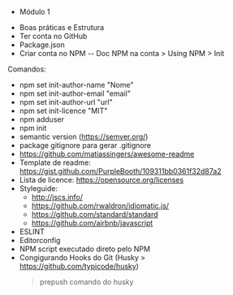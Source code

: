 * Módulo 1
- Boas práticas e Estrutura
- Ter conta no GitHub
- Package.json
- Criar conta no NPM
-- Doc NPM na conta > Using NPM > Init

Comandos:
- npm set init-author-name "Nome"
- npm set init-author-email "email"
- npm set init-author-url "url"
- npm set init-licence "MIT"
- npm adduser
- npm init
- semantic version (https://semver.org/)
- package gitignore para gerar .gitignore
- https://github.com/matiassingers/awesome-readme 
- Template de readme: https://gist.github.com/PurpleBooth/109311bb0361f32d87a2
- Lista de licence: https://opensource.org/licenses
- Styleguide:
    - http://jscs.info/
    - https://github.com/rwaldron/idiomatic.js/
    - https://github.com/standard/standard
    - https://github.com/airbnb/javascript
- ESLINT
- Editorconfig
- NPM script executado direto pelo NPM
- Congigurando Hooks do Git (Husky > https://github.com/typicode/husky)
    > prepush comando do husky
